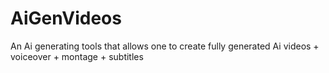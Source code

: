 # AiGenVideos
An Ai generating tools that allows one to create fully generated Ai videos + voiceover + montage + subtitles
